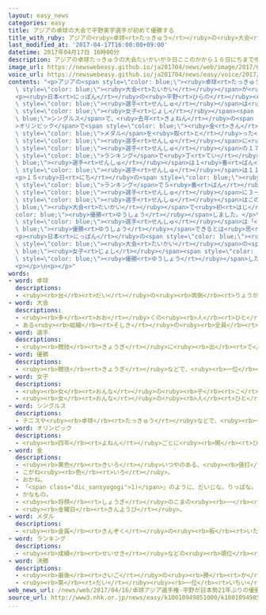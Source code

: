 ```yaml
---
layout: easy_news
categories: easy
title: アジアの卓球の大会で平野美宇選手が初めて優勝する
title_with_ruby: アジアの<ruby>卓球<rt>たっきゅう</rt></ruby>の<ruby>大会<rt>たいかい</rt></ruby>で<ruby>平野<rt>ひらの</rt></ruby><ruby>美宇<rt>みう</rt></ruby><ruby>選手<rt>せんしゅ</rt></ruby>が<ruby>初<rt>はじ</rt></ruby>めて<ruby>優勝<rt>ゆうしょう</rt></ruby>する
last_modified_at: '2017-04-17T16:00:00+09:00'
datetime: 2017年04月17日 16時00分
description: アジアの卓球たっきゅうの大会たいかいが９日ここのかから１６日にちまで中国ちゅうごくでありました。
image_url: https://newswebeasy.github.io/ja201704/news/web/image/2017/04/17/k10010949851000.jpg
voice_url: https://newswebeasy.github.io/ja201704/news/easy/voice/2017/04/17/k10010949851000.mp3
contents: "<p>アジアの<span style=\"color: blue;\"><ruby>卓球<rt>たっきゅう</rt></ruby></span>の<span\
  \ style=\"color: blue;\"><ruby>大会<rt>たいかい</rt></ruby></span>が<ruby>９日<rt>ここのか</rt></ruby>から１６<ruby>日<rt>にち</rt></ruby>まで<ruby>中国<rt>ちゅうごく</rt></ruby>でありました。</p>\n\
  <p><ruby>日本<rt>にっぽん</rt></ruby>の<ruby>平野<rt>ひらの</rt></ruby><ruby>美宇<rt>みう</rt></ruby><span\
  \ style=\"color: blue;\"><ruby>選手<rt>せんしゅ</rt></ruby></span>は<ruby>１４日<rt>じゅうよっか</rt></ruby>、<span\
  \ style=\"color: blue;\"><ruby>女子<rt>じょし</rt></ruby></span><span style=\"color:\
  \ blue;\">シングルス</span>で、<ruby>去年<rt>きょねん</rt></ruby>の<span style=\"color: blue;\"\
  >オリンピック</span>で<span style=\"color: blue;\"><ruby>金<rt>きん</rt></ruby></span><span\
  \ style=\"color: blue;\">メダル</span>を<ruby>取<rt>と</rt></ruby>った<ruby>中国<rt>ちゅうごく</rt></ruby>の<ruby>丁<rt>てい</rt></ruby><ruby>寧<rt>ねい</rt></ruby><span\
  \ style=\"color: blue;\"><ruby>選手<rt>せんしゅ</rt></ruby></span>に<ruby>勝<rt>か</rt></ruby>ちました。この<ruby>日<rt>ひ</rt></ruby>は<ruby>平野<rt>ひらの</rt></ruby><span\
  \ style=\"color: blue;\"><ruby>選手<rt>せんしゅ</rt></ruby></span>の１７<ruby>歳<rt>さい</rt></ruby>の<ruby>誕生日<rt>たんじょうび</rt></ruby>でした。<ruby>世界<rt>せかい</rt></ruby><span\
  \ style=\"color: blue;\">ランキング</span>で<ruby>丁<rt>てい</rt></ruby><span style=\"color:\
  \ blue;\"><ruby>選手<rt>せんしゅ</rt></ruby></span>は１<ruby>番<rt>ばん</rt></ruby>、<ruby>平野<rt>ひらの</rt></ruby><span\
  \ style=\"color: blue;\"><ruby>選手<rt>せんしゅ</rt></ruby></span>は１１<ruby>番<rt>ばん</rt></ruby>です。</p>\n\
  <p>１５<ruby>日<rt>にち</rt></ruby>の<span style=\"color: blue;\"><ruby>決勝<rt>けっしょう</rt></ruby></span>では、<ruby>世界<rt>せかい</rt></ruby><span\
  \ style=\"color: blue;\">ランキング</span>で５<ruby>番<rt>ばん</rt></ruby>の<ruby>中国<rt>ちゅうごく</rt></ruby>の<ruby>陳<rt>ちん</rt></ruby><ruby>夢<rt>む</rt></ruby><span\
  \ style=\"color: blue;\"><ruby>選手<rt>せんしゅ</rt></ruby></span>に３ー０で<ruby>勝<rt>か</rt></ruby>ちました。<ruby>平野<rt>ひらの</rt></ruby><span\
  \ style=\"color: blue;\"><ruby>選手<rt>せんしゅ</rt></ruby></span>はこの<span style=\"color:\
  \ blue;\"><ruby>大会<rt>たいかい</rt></ruby></span>で<ruby>初<rt>はじ</rt></ruby>めて<span style=\"\
  color: blue;\"><ruby>優勝<rt>ゆうしょう</rt></ruby></span>しました。</p>\n<p><ruby>平野<rt>ひらの</rt></ruby><span\
  \ style=\"color: blue;\"><ruby>選手<rt>せんしゅ</rt></ruby></span>は「<span style=\"color:\
  \ blue;\"><ruby>優勝<rt>ゆうしょう</rt></ruby></span>できるとは<ruby>思<rt>おも</rt></ruby>っていなかったので、<ruby>自分<rt>じぶん</rt></ruby>がいちばん<ruby>驚<rt>おどろ</rt></ruby>いています」と<ruby>話<rt>はな</rt></ruby>しました。</p>\n\
  <p><ruby>日本<rt>にっぽん</rt></ruby>の<span style=\"color: blue;\"><ruby>選手<rt>せんしゅ</rt></ruby></span>がこの<span\
  \ style=\"color: blue;\"><ruby>大会<rt>たいかい</rt></ruby></span>の<span style=\"color:\
  \ blue;\"><ruby>女子<rt>じょし</rt></ruby></span><span style=\"color: blue;\">シングルス</span>で<span\
  \ style=\"color: blue;\"><ruby>優勝<rt>ゆうしょう</rt></ruby></span>したことは、１９９６<ruby>年<rt>ねん</rt></ruby>のあとありませんでした。</p>\n\
  <p></p>\n<p></p>"
words:
- word: 卓球
  descriptions:
  - <ruby><rb>台</rb><rt>だい</rt></ruby>の<ruby><rb>両側</rb><rt>りょうがわ</rt></ruby>からラケットで<ruby><rb>球</rb><rt>たま</rt></ruby>を<ruby><rb>打</rb><rt>う</rt></ruby>ち<ruby><rb>合</rb><rt>あ</rt></ruby>う<ruby><rb>競技</rb><rt>きょうぎ</rt></ruby>。ピンポン。
- word: 大会
  descriptions:
  - <ruby><rb>多</rb><rt>おお</rt></ruby>くの<ruby><rb>人</rb><rt>ひと</rt></ruby>が<ruby><rb>集</rb><rt>あつ</rt></ruby>まる<ruby><rb>会</rb><rt>かい</rt></ruby>。
  - ある<ruby><rb>組織</rb><rt>そしき</rt></ruby>の<ruby><rb>全員</rb><rt>ぜんいん</rt></ruby>が<ruby><rb>集</rb><rt>あつ</rt></ruby>まる<ruby><rb>会</rb><rt>かい</rt></ruby>。
- word: 選手
  descriptions:
  - <ruby><rb>競技</rb><rt>きょうぎ</rt></ruby>に<ruby><rb>出</rb><rt>で</rt></ruby>るために<ruby><rb>選</rb><rt>えら</rt></ruby>ばれた<ruby><rb>人</rb><rt>ひと</rt></ruby>。
- word: 優勝
  descriptions:
  - <ruby><rb>競技</rb><rt>きょうぎ</rt></ruby>などで、<ruby><rb>一位</rb><rt>いちい</rt></ruby>で<ruby><rb>勝</rb><rt>か</rt></ruby>つこと。
- word: 女子
  descriptions:
  - <ruby><rb>女</rb><rt>おんな</rt></ruby>の<ruby><rb>子</rb><rt>こ</rt></ruby>。
  - <ruby><rb>女</rb><rt>おんな</rt></ruby>の<ruby><rb>人</rb><rt>ひと</rt></ruby>。<ruby><rb>女性</rb><rt>じょせい</rt></ruby>。
- word: シングルス
  descriptions:
  - テニスや<ruby><rb>卓球</rb><rt>たっきゅう</rt></ruby>などで、<ruby><rb>一対一</rb><rt>いったいいち</rt></ruby>でする<ruby><rb>試合</rb><rt>しあい</rt></ruby>。
- word: オリンピック
  descriptions:
  - <ruby><rb>四年</rb><rt>よねん</rt></ruby>ごとに<ruby><rb>開</rb><rt>ひら</rt></ruby>かれ、<ruby><rb>世界</rb><rt>せかい</rt></ruby>じゅうの<ruby><rb>国々</rb><rt>くにぐに</rt></ruby>から<ruby><rb>選手</rb><rt>せんしゅ</rt></ruby>が<ruby><rb>参加</rb><rt>さんか</rt></ruby>する<ruby><rb>競技大会</rb><rt>きょうぎたいかい</rt></ruby>。<ruby><rb>古代</rb><rt>こだい</rt></ruby>ギリシャのオリンピアで<ruby><rb>開</rb><rt>ひら</rt></ruby>かれた<ruby><rb>古代</rb><rt>こだい</rt></ruby>オリンピックにならって、フランスのクーベルタンの<ruby><rb>力</rb><rt>ちから</rt></ruby>で、一八九六<ruby><rb>年</rb><rt>ねん</rt></ruby>にギリシャのアテネで<ruby><rb>開</rb><rt>ひら</rt></ruby>かれたのが、<ruby><rb>近代</rb><rt>きんだい</rt></ruby>オリンピックの<ruby><rb>始</rb><rt>はじ</rt></ruby>まり。<ruby><rb>五輪</rb><rt>ごりん</rt></ruby>。
- word: 金
  descriptions:
  - <ruby><rb>黄色</rb><rt>きいろ</rt></ruby>いつやのある、<ruby><rb>値打</rb><rt>ねう</rt></ruby>ちの<ruby><rb>高</rb><rt>たか</rt></ruby>い<ruby><rb>金属</rb><rt>きんぞく</rt></ruby>。こがね。
  - こがね<ruby><rb>色</rb><rt>いろ</rt></ruby>。
  - おかね。
  - 「<span class="dic_sansyogogi">1)</span>」のように、だいじな。りっぱな。
  - かなもの。
  - <ruby><rb>将棋</rb><rt>しょうぎ</rt></ruby>のこまの<ruby><rb>一</rb><rt>ひと</rt></ruby>つ。
  - <ruby><rb>金曜日</rb><rt>きんようび</rt></ruby>。
- word: メダル
  descriptions:
  - <ruby><rb>金属</rb><rt>きんぞく</rt></ruby>の<ruby><rb>板</rb><rt>いた</rt></ruby>に、<ruby><rb>絵</rb><rt>え</rt></ruby>や<ruby><rb>文字</rb><rt>もじ</rt></ruby>などをうきぼりにしたもの。<ruby><rb>記念品</rb><rt>きねんひん</rt></ruby>や<ruby><rb>賞品</rb><rt>しょうひん</rt></ruby>などにする。
- word: ランキング
  descriptions:
  - <ruby><rb>成績</rb><rt>せいせき</rt></ruby>などの<ruby><rb>順位</rb><rt>じゅんい</rt></ruby>。<ruby><rb>等級</rb><rt>とうきゅう</rt></ruby>。
- word: 決勝
  descriptions:
  - <ruby><rb>最後</rb><rt>さいご</rt></ruby>の<ruby><rb>勝</rb><rt>か</rt></ruby>ち<ruby><rb>負</rb><rt>ま</rt></ruby>けを<ruby><rb>決</rb><rt>き</rt></ruby>めること。
  - <ruby><rb>第</rb><rt>だい</rt></ruby><ruby><rb>一位</rb><rt>いちい</rt></ruby>のものを<ruby><rb>決</rb><rt>き</rt></ruby>めること。
web_news_url: /news/web/2017/04/16/卓球アジア選手権-平野が日本勢21年ぶりの優勝/
source_url: http://www3.nhk.or.jp/news/easy/k10010949851000/k10010949851000.html
...
```


